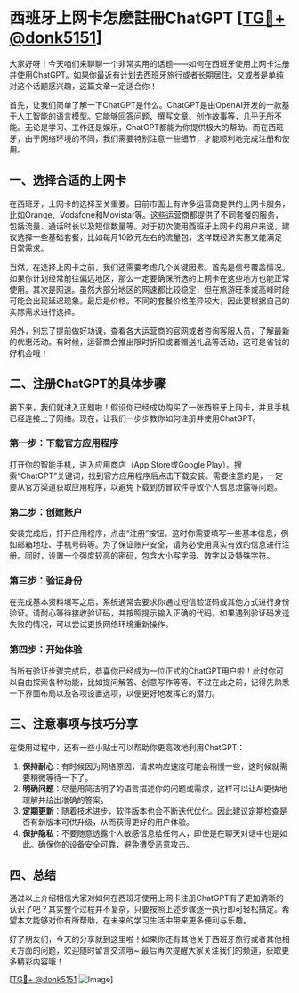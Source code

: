 # 西班牙上网卡怎麽註冊ChatGPT [[TG💪+ @donk5151](https://t.me/s/donk5151)]

大家好呀！今天咱们来聊聊一个非常实用的话题——如何在西班牙使用上网卡注册并使用ChatGPT。如果你最近有计划去西班牙旅行或者长期居住，又或者是单纯对这个话题感兴趣，这篇文章一定适合你！

首先，让我们简单了解一下ChatGPT是什么。ChatGPT是由OpenAI开发的一款基于人工智能的语言模型。它能够回答问题、撰写文章、创作故事等，几乎无所不能。无论是学习、工作还是娱乐，ChatGPT都能为你提供极大的帮助。而在西班牙，由于网络环境的不同，我们需要特别注意一些细节，才能顺利地完成注册和使用。

## 一、选择合适的上网卡

在西班牙，上网卡的选择至关重要。目前市面上有许多运营商提供的上网卡服务，比如Orange、Vodafone和Movistar等。这些运营商都提供了不同套餐的服务，包括流量、通话时长以及短信数量等。对于初次使用西班牙上网卡的用户来说，建议选择一些基础套餐，比如每月10欧元左右的流量包，这样既经济实惠又能满足日常需求。

当然，在选择上网卡之前，我们还需要考虑几个关键因素。首先是信号覆盖情况。如果你计划经常前往偏远地区，那么一定要确保所选的上网卡在这些地方也能正常使用。其次是网速。虽然大部分地区的网速都比较稳定，但在旅游旺季或高峰时段可能会出现延迟现象。最后是价格。不同的套餐价格差异较大，因此要根据自己的实际需求进行选择。

另外，别忘了提前做好功课，查看各大运营商的官网或者咨询客服人员，了解最新的优惠活动。有时候，运营商会推出限时折扣或者赠送礼品等活动，这可是省钱的好机会哦！

## 二、注册ChatGPT的具体步骤

接下来，我们就进入正题啦！假设你已经成功购买了一张西班牙上网卡，并且手机已经连接上了网络。现在，让我们一步步教你如何注册并使用ChatGPT。

### 第一步：下载官方应用程序

打开你的智能手机，进入应用商店（App Store或Google Play）。搜索“ChatGPT”关键词，找到官方应用程序后点击下载安装。需要注意的是，一定要从官方渠道获取应用程序，以避免下载到仿冒软件导致个人信息泄露等问题。

### 第二步：创建账户

安装完成后，打开应用程序，点击“注册”按钮。这时你需要填写一些基本信息，例如邮箱地址、手机号码等。为了保证账户安全，请务必使用真实有效的信息进行注册。同时，设置一个强度较高的密码，包含大小写字母、数字以及特殊字符。

### 第三步：验证身份

在完成基本资料填写之后，系统通常会要求你通过短信验证码或其他方式进行身份验证。请耐心等待接收验证码，并按照提示输入正确的代码。如果遇到验证码发送失败的情况，可以尝试更换网络环境重新操作。

### 第四步：开始体验

当所有验证步骤完成后，恭喜你已经成为一位正式的ChatGPT用户啦！此时你可以自由探索各种功能，比如提问解答、创意写作等等。不过在此之前，记得先熟悉一下界面布局以及各项设置选项，以便更好地发挥它的潜力。

## 三、注意事项与技巧分享

在使用过程中，还有一些小贴士可以帮助你更高效地利用ChatGPT：

1. **保持耐心**：有时候因为网络原因，请求响应速度可能会稍慢一些，这时候就需要稍微等待一下了。
2. **明确问题**：尽量用简洁明了的语言描述你的问题或需求，这样可以让AI更快地理解并给出准确的答案。
3. **定期更新**：随着技术进步，软件版本也会不断迭代优化。因此建议定期检查是否有新版本可供升级，从而获得更好的用户体验。
4. **保护隐私**：不要随意透露个人敏感信息给任何人，即使是在聊天对话中也是如此。确保你的设备安全可靠，避免遭受恶意攻击。

## 四、总结

通过以上介绍相信大家对如何在西班牙使用上网卡注册ChatGPT有了更加清晰的认识了吧？其实整个过程并不复杂，只要按照上述步骤逐一执行即可轻松搞定。希望本文能够对你有所帮助，在未来的学习生活中带来更多便利与乐趣。

好了朋友们，今天的分享就到这里啦！如果你还有其他关于西班牙旅行或者其他相关方面的问题，欢迎随时留言交流哦~ 最后再次提醒大家关注我们的频道，获取更多精彩内容哦！

[[TG💪+ @donk5151](https://t.me/s/donk5151) ![Image](https://i.postimg.cc/rwNCRYN7/Snipaste-2025-04-30-17-27-05.png)]